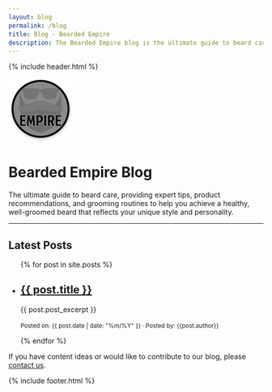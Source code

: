 ```yaml
---
layout: blog
permalink: /blog
title: Blog - Bearded Empire
description: The Bearded Empire blog is the ultimate guide to beard care, providing expert tips, product recommendations, and grooming routines to help you achieve a healthy, well-groomed beard that reflects your unique style and personality.
---
```


{% include header.html %}

<p class="text-center"><a href="/"><img src="/assets/img/logo.png" alt="Bearded Empire Logo" class="logo" width="128px" height="128px" /></a></p>

<h1 class="text-center">Bearded Empire Blog</h1>

The ultimate guide to beard care, providing expert tips, product recommendations, and grooming routines to help you achieve a healthy, well-groomed beard that reflects your unique style and personality.

<hr>

## Latest Posts

<ul class="post-list">
  {% for post in site.posts %}
    <li>
      <h2><a href="{{ post.url }}">{{ post.title }}</a></h2>
      <p>{{ post.post_excerpt }}</p>
      <p><small>Posted on: {{ post.date | date: "%m/%Y" }} &middot; Posted by: {{post.author}}</small></p>
    </li>
  {% endfor %}
</ul>

If you have content ideas or would like to contribute to our blog, please [contact us](mailto:beardedempireonline@gmail.com).

{% include footer.html %}

